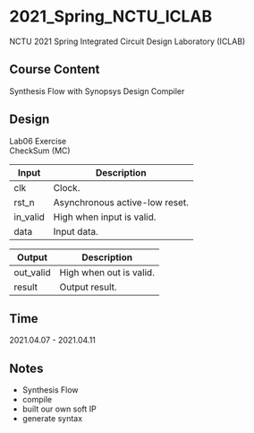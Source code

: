 # 2021_Spring_NCTU_ICLAB
NCTU 2021 Spring Integrated Circuit Design Laboratory (ICLAB)

## Course Content
Synthesis Flow with Synopsys Design Compiler

## Design
Lab06 Exercise  
CheckSum (MC)

| Input | Description |
| --- | --- |
| clk | Clock. |
| rst_n | Asynchronous active-low reset. |
| in_valid | High when input is valid. |
| data | Input data. |

| Output | Description |
| --- | --- |
| out_valid | High when out is valid. |
| result | Output result. |


## Time
2021.04.07 - 2021.04.11

## Notes
+ Synthesis Flow
+ compile
+ built our own soft IP
+ generate syntax




